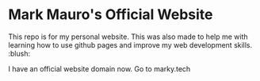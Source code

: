 <h1>Mark Mauro's Official Website</h1>
This repo is for my personal website. This was also made to help me with learning how to use github pages and improve my web development skills. :blush:

I have an official website domain now. Go to marky.tech
